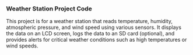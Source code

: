 ### **Weather Station Project Code**

This project is for a weather station that reads temperature, humidity, atmospheric pressure, and wind speed using various sensors. It displays the data on an LCD screen, logs the data to an SD card (optional), and provides alerts for critical weather conditions such as high temperatures or wind speeds.
